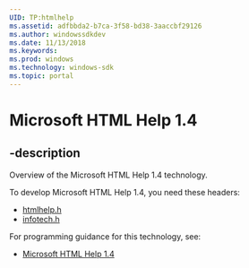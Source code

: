 ```yaml
---
UID: TP:htmlhelp
ms.assetid: adfbbda2-b7ca-3f58-bd38-3aaccbf29126
ms.author: windowssdkdev
ms.date: 11/13/2018
ms.keywords: 
ms.prod: windows
ms.technology: windows-sdk
ms.topic: portal
---
```


# Microsoft HTML Help 1.4

## -description

Overview of the Microsoft HTML Help 1.4 technology.

To develop Microsoft HTML Help 1.4, you need these headers:

 * [htmlhelp.h](../htmlhelp/index.md)
 * [infotech.h](../infotech/index.md)

For programming guidance for this technology, see:
* [Microsoft HTML Help 1.4](/windows/desktop/htmlhelp)

